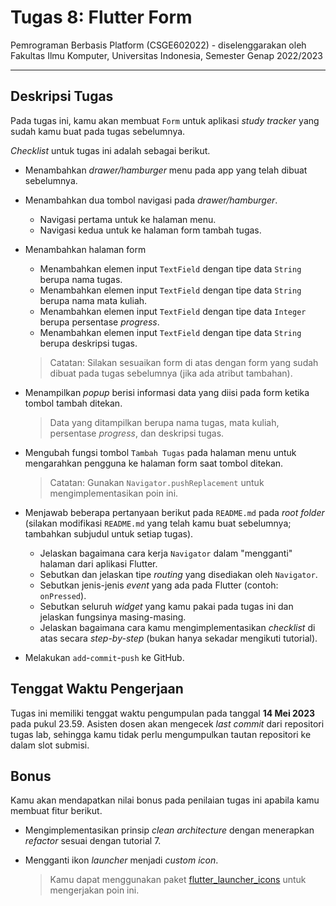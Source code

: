 # Tugas 8: Flutter Form

Pemrograman Berbasis Platform (CSGE602022) - diselenggarakan oleh Fakultas Ilmu Komputer, Universitas Indonesia, Semester Genap 2022/2023

---

## Deskripsi Tugas

Pada tugas ini, kamu akan membuat `Form` untuk aplikasi *study tracker* yang sudah kamu buat pada tugas sebelumnya.

*Checklist* untuk tugas ini adalah sebagai berikut.

- Menambahkan *drawer/hamburger* menu pada app yang telah dibuat sebelumnya.
- Menambahkan dua tombol navigasi pada *drawer/hamburger*.

    - Navigasi pertama untuk ke halaman menu.
    - Navigasi kedua untuk ke halaman form tambah tugas.

- Menambahkan halaman form

    - Menambahkan elemen input `TextField` dengan tipe data `String` berupa nama tugas.
    - Menambahkan elemen input `TextField` dengan tipe data `String` berupa nama mata kuliah.
    - Menambahkan elemen input `TextField` dengan tipe data `Integer` berupa persentase *progress*.
    - Menambahkan elemen input `TextField` dengan tipe data `String` berupa deskripsi tugas.

    > Catatan: Silakan sesuaikan form di atas dengan form yang sudah dibuat pada tugas sebelumnya (jika ada atribut tambahan).

- Menampilkan *popup* berisi informasi data yang diisi pada form ketika tombol tambah ditekan.

    > Data yang ditampilkan berupa nama tugas, mata kuliah, persentase *progress*, dan deskripsi tugas.

- Mengubah fungsi tombol `Tambah Tugas` pada halaman menu untuk mengarahkan pengguna ke halaman form saat tombol ditekan.

    > Catatan: Gunakan `Navigator.pushReplacement` untuk mengimplementasikan poin ini.

- Menjawab beberapa pertanyaan berikut pada `README.md` pada *root folder* (silakan modifikasi `README.md` yang telah kamu buat sebelumnya; tambahkan subjudul untuk setiap tugas).

    - Jelaskan bagaimana cara kerja `Navigator` dalam "mengganti" halaman dari aplikasi Flutter.
    - Sebutkan dan jelaskan tipe *routing* yang disediakan oleh `Navigator`.
    - Sebutkan jenis-jenis *event* yang ada pada Flutter (contoh: `onPressed`).
    - Sebutkan seluruh *widget* yang kamu pakai pada tugas ini dan jelaskan fungsinya masing-masing.
    - Jelaskan bagaimana cara kamu mengimplementasikan *checklist* di atas secara *step-by-step* (bukan hanya sekadar mengikuti tutorial).

- Melakukan `add`-`commit`-`push` ke GitHub.

## Tenggat Waktu Pengerjaan

Tugas ini memiliki tenggat waktu pengumpulan pada tanggal **14 Mei 2023** pada pukul 23.59. Asisten dosen akan mengecek *last commit* dari repositori tugas lab, sehingga kamu tidak perlu mengumpulkan tautan repositori ke dalam slot submisi.

## Bonus

Kamu akan mendapatkan nilai bonus pada penilaian tugas ini apabila kamu membuat fitur berikut.

- Mengimplementasikan prinsip *clean architecture* dengan menerapkan *refactor* sesuai dengan tutorial 7.
- Mengganti ikon *launcher* menjadi *custom icon*.

    > Kamu dapat menggunakan paket [flutter_launcher_icons](https://pub.dev/packages/flutter_launcher_icons) untuk mengerjakan poin ini.
